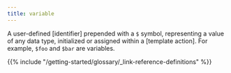 ```yaml
---
title: variable
---
```


A user-defined [identifier] prepended with a `$` symbol, representing a value of any data type, initialized or assigned within a [template action]. For example, `$foo`&nbsp;and&nbsp;`$bar` are variables.

{{% include "/getting-started/glossary/_link-reference-definitions" %}}
